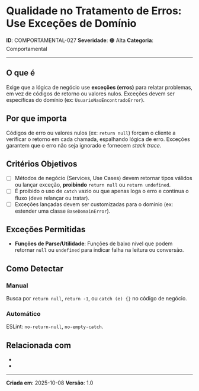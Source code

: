 # Qualidade no Tratamento de Erros: Use Exceções de Domínio
<!-- markdownlint-disable MD012 MD029 MD031 MD032 MD036 -->

**ID**: COMPORTAMENTAL-027
**Severidade**: 🟠 Alta
**Categoria**: Comportamental

---

## O que é

Exige que a lógica de negócio use **exceções (erros)** para relatar problemas, em vez de códigos de retorno ou valores nulos. Exceções devem ser específicas do domínio (ex: `UsuarioNaoEncontradoError`).

## Por que importa

Códigos de erro ou valores nulos (ex: `return null`) forçam o cliente a verificar o retorno em cada chamada, espalhando lógica de erro. Exceções garantem que o erro não seja ignorado e fornecem *stack trace*.

## Critérios Objetivos

- [ ] Métodos de negócio (Services, Use Cases) devem retornar tipos válidos ou lançar exceção, **proibindo** `return null` ou `return undefined`.
- [ ] É proibido o uso de `catch` vazio ou que apenas loga o erro e continua o fluxo (deve relançar ou tratar).
- [ ] Exceções lançadas devem ser customizadas para o domínio (ex: estender uma classe `BaseDomainError`).

## Exceções Permitidas

- **Funções de Parse/Utilidade**: Funções de baixo nível que podem retornar `null` ou `undefined` para indicar falha na leitura ou conversão.

## Como Detectar

### Manual

Busca por `return null`, `return -1`, ou `catch (e) {}` no código de negócio.

### Automático

ESLint: `no-return-null`, `no-empty-catch`.

## Relacionada com

- [COMPORTAMENTAL-002]: complementa (Proibição da Cláusula ELSE)
- [ESTRUTURAL-022]: reforça (Simplicidade no tratamento do fluxo)

---

**Criada em**: 2025-10-08
**Versão**: 1.0
